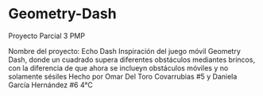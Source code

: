 # Geometry-Dash
Proyecto Parcial 3 PMP

Nombre del proyecto: Echo Dash
Inspiración del juego móvil Geometry Dash, donde un cuadrado supera diferentes obstáculos mediantes brincos, con la diferencia de que ahora se inclueyn obstáculos móviles y no solamente sésiles
Hecho por Omar Del Toro Covarrubias #5 y Daniela García Hernández #6 4°C
